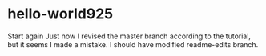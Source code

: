 # hello-world925
Start again
Just now I revised the master branch according to the tutorial, but it seems I made a mistake. I should have modified readme-edits branch.
